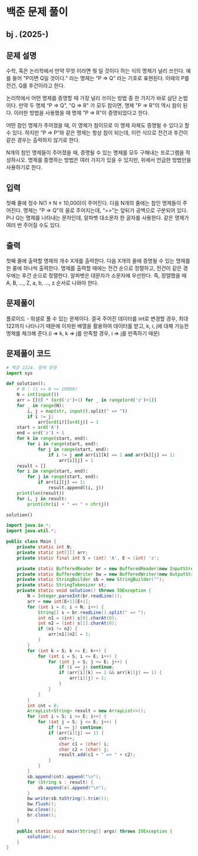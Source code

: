 # 백준 문제 풀이

## bj . (2025-)

## 문제 설명

수학, 혹은 논리학에서 만약 무엇 이라면 뭣 일 것이다 하는 식의 명제가 널리 쓰인다. 예를 들어 "P이면 Q일 것이다." 라는 명제는 “P => Q” 라는 기호로 표현된다. 이때의 P를 전건, Q를 후건이라고 한다.

논리학에서 어떤 명제를 증명할 때 가장 널리 쓰이는 방법 중 한 가지가 바로 삼단 논법이다. 만약 두 명제 “P => Q", "Q => R" 가 모두 참이면, 명제 "P => R"이 역시 참이 된다. 이러한 방법을 사용했을 때 명제 ”P => R"이 증명되었다고 한다.

어떤 참인 명제가 주어졌을 때, 이 명제가 참이므로 이 명제 자체도 증명될 수 있다고 할 수 있다. 하지만 “P => P”와 같은 명제는 항상 참이 되는데, 이런 식으로 전건과 후건이 같은 경우는 출력하지 않기로 한다.

N개의 참인 명제들이 주어졌을 때, 증명될 수 있는 명제를 모두 구해내는 프로그램을 작성하시오. 명제를 증명하는 방법은 여러 가지가 있을 수 있지만, 위에서 언급한 방법만을 사용하기로 한다.

## 입력

첫째 줄에 정수 N(1 ≤ N ≤ 10,000)이 주어진다. 다음 N개의 줄에는 참인 명제들이 주어진다. 명제는 "P => Q"의 꼴로 주어지는데, “=>”는 앞뒤가 공백으로 구분되어 있다. P나 Q는 명제를 나타내는 문자인데, 알파벳 대소문자 한 글자를 사용한다. 같은 명제가 여러 번 주어질 수도 있다.

## 출력

첫째 줄에 출력할 명제의 개수 X개를 출력한다. 다음 X개의 줄에 증명될 수 있는 명제를 한 줄에 하나씩 출력한다. 명제를 출력할 때에는 전건 순으로 정렬하고, 전건이 같은 경우에는 후건 순으로 정렬한다. 알파벳은 대문자가 소문자에 우선한다. 즉, 정렬했을 때 A, B, …, Z, a, b, …, z 순서로 나와야 한다.

## 문제풀이

플로이드 - 워셜로 풀 수 있는 문제이다. 결국 주어진 데이터를 int로 변경할 경우, 최대 122까지 나타나기 때문에 이차원 배열을 활용하여 데이터를 받고, k, i, j에 대해 가능한 명제를 체크해 준다.(i => k, k => j를 만족할 경우, i => j를 만족하기 때문)

## 문제풀이 코드

```python
# 백준 2224. 명제 증명
import sys

def solution():
    # N : (1 <= N <= 10000)
    N = int(input())
    arr = [[0] * (ord('z')+1) for _ in range(ord('z')+1)]
    for _ in range(N):
        i, j = map(str, input().split(" => "))
        if i != j:
            arr[ord(i)][ord(j)] = 1
    start = ord('A')
    end = ord('z') + 1
    for k in range(start, end):
        for i in range(start, end):
            for j in range(start, end):
                if i != j and arr[i][k] == 1 and arr[k][j] == 1:
                    arr[i][j] = 1
    result = []
    for i in range(start, end):
        for j in range(start, end):
            if arr[i][j] == 1:
                result.append((i, j))
    print(len(result))
    for i, j in result:
        print(chr(i) + " => " + chr(j))

solution()
```

```java
import java.io.*;
import java.util.*;

public class Main {
    private static int N;
    private static int[][] arr;
    private static final int S = (int) 'A', E = (int) 'z';

    private static BufferedReader br = new BufferedReader(new InputStreamReader(System.in));
    private static BufferedWriter bw = new BufferedWriter(new OutputStreamWriter(System.out));
    private static StringBuilder sb = new StringBuilder("");
    private static StringTokenizer st;
    private static void solution() throws IOException {
        N = Integer.parseInt(br.readLine());
        arr = new int[E+1][E+1];
        for (int i = 0; i < N; i++) {
            String[] s = br.readLine().split(" => ");
            int n1 = (int) s[0].charAt(0);
            int n2 = (int) s[1].charAt(0);
            if (n1 != n2) {
                arr[n1][n2] = 1;
            }
        }
        for (int k = S; k <= E; k++) {
            for (int i = S; i <= E; i++) {
                for (int j = S; j <= E; j++) {
                    if (i == j) continue;
                    if (arr[i][k] == 1 && arr[k][j] == 1) {
                        arr[i][j] = 1;
                    }
                }
            }
        }
        int cnt = 0;
        ArrayList<String> result = new ArrayList<>();
        for (int i = S; i <= E; i++) {
            for (int j = S; j <= E; j++) {
                if (i == j) continue;
                if (arr[i][j] == 1) {
                    cnt++;
                    char c1 = (char) i;
                    char c2 = (char) j;
                    result.add(c1 + " => " + c2);
                }
            }
        }
        sb.append(cnt).append("\n");
        for (String s : result) {
            sb.append(s).append("\n");
        }
        bw.write(sb.toString().trim());
        bw.flush();
        bw.close();
        br.close();
    }

    public static void main(String[] args) throws IOException {
        solution();
    }
}
```
